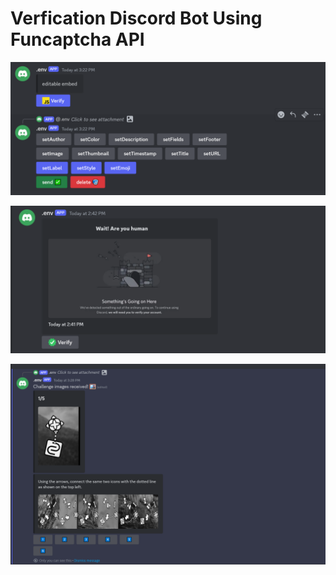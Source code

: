 # Verfication Discord Bot Using Funcaptcha API

![ALt](docs/image.png)

![Alt](docs/image2.png)

![alt text](docs/image3.png)